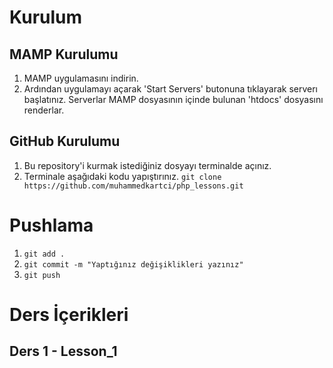 # Kurulum 

## MAMP Kurulumu

1. MAMP uygulamasını indirin.
2. Ardından uygulamayı açarak 'Start Servers' butonuna tıklayarak serverı başlatınız.
Serverlar MAMP dosyasının içinde bulunan 'htdocs' dosyasını renderlar.

## GitHub Kurulumu
1. Bu repository'i kurmak istediğiniz dosyayı terminalde açınız.
2. Terminale aşağıdaki kodu yapıştırınız.
`git clone https://github.com/muhammedkartci/php_lessons.git`

# Pushlama

1. `git add .`
2. `git commit -m "Yaptığınız değişiklikleri yazınız"`
3. `git push` 

# Ders İçerikleri

## Ders 1 - Lesson_1
